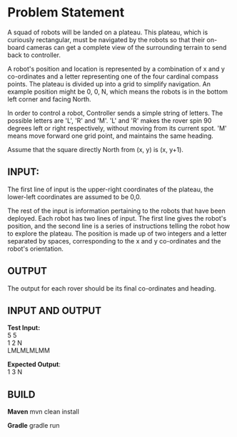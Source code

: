 Problem Statement
=================  

A squad of robots will be landed on a plateau. This plateau, which is curiously 
rectangular, must be navigated by the robots so that their on-board cameras can 
get a complete view of the surrounding terrain to send back to controller.  

A robot's position and location is represented by a combination of x and y 
co-ordinates and a letter representing one of the four cardinal compass points. 
The plateau is divided up into a grid to simplify navigation. An example 
position might be 0, 0, N, which means the robots is in the bottom left corner 
and facing North.  

In order to control a robot, Controller sends a simple string of letters. The 
possible letters are 'L', 'R' and 'M'. 'L' and 'R' makes the rover spin 90 
degrees left or right respectively, without moving from its current spot. 
'M' means move forward one grid point, and maintains the same heading.  

Assume that the square directly North from (x, y) is (x, y+1).  

INPUT:
------

The first line of input is the upper-right coordinates of the plateau, the 
lower-left coordinates are assumed to be 0,0.  

The rest of the input is information pertaining to the robots that have been 
deployed. Each robot has two lines of input. The first line gives the robot's 
position, and the second line is a series of instructions telling the robot how 
to explore the plateau. The position is made up of two integers and a letter 
separated by spaces, corresponding to the x and y co-ordinates and the robot's 
orientation.

OUTPUT
------

The output for each rover should be its final co-ordinates and heading.

INPUT AND OUTPUT
----------------

**Test Input:**  
	5 5  
	1 2 N  
	LMLMLMLMM  

**Expected Output**:  
	1 3 N  

BUILD
-----
**Maven**
    mvn clean install
    
**Gradle**
    gradle run
